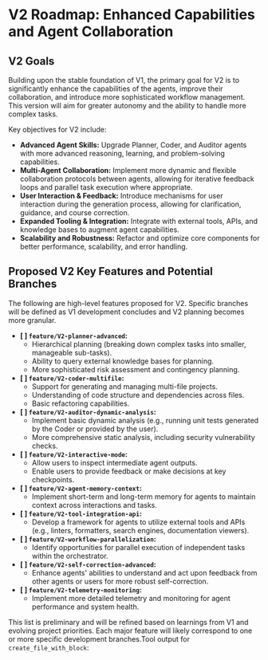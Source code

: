 # V2 Roadmap: Enhanced Capabilities and Agent Collaboration

## V2 Goals

Building upon the stable foundation of V1, the primary goal for V2 is to significantly enhance the capabilities of the agents, improve their collaboration, and introduce more sophisticated workflow management. This version will aim for greater autonomy and the ability to handle more complex tasks.

Key objectives for V2 include:
-   **Advanced Agent Skills:** Upgrade Planner, Coder, and Auditor agents with more advanced reasoning, learning, and problem-solving capabilities.
-   **Multi-Agent Collaboration:** Implement more dynamic and flexible collaboration protocols between agents, allowing for iterative feedback loops and parallel task execution where appropriate.
-   **User Interaction & Feedback:** Introduce mechanisms for user interaction during the generation process, allowing for clarification, guidance, and course correction.
-   **Expanded Tooling & Integration:** Integrate with external tools, APIs, and knowledge bases to augment agent capabilities.
-   **Scalability and Robustness:** Refactor and optimize core components for better performance, scalability, and error handling.

## Proposed V2 Key Features and Potential Branches

The following are high-level features proposed for V2. Specific branches will be defined as V1 development concludes and V2 planning becomes more granular.

-   **[ ] `feature/V2-planner-advanced`:**
    *   Hierarchical planning (breaking down complex tasks into smaller, manageable sub-tasks).
    *   Ability to query external knowledge bases for planning.
    *   More sophisticated risk assessment and contingency planning.
-   **[ ] `feature/V2-coder-multifile`:**
    *   Support for generating and managing multi-file projects.
    *   Understanding of code structure and dependencies across files.
    *   Basic refactoring capabilities.
-   **[ ] `feature/V2-auditor-dynamic-analysis`:**
    *   Implement basic dynamic analysis (e.g., running unit tests generated by the Coder or provided by the user).
    *   More comprehensive static analysis, including security vulnerability checks.
-   **[ ] `feature/V2-interactive-mode`:**
    *   Allow users to inspect intermediate agent outputs.
    *   Enable users to provide feedback or make decisions at key checkpoints.
-   **[ ] `feature/V2-agent-memory-context`:**
    *   Implement short-term and long-term memory for agents to maintain context across interactions and tasks.
-   **[ ] `feature/V2-tool-integration-api`:**
    *   Develop a framework for agents to utilize external tools and APIs (e.g., linters, formatters, search engines, documentation viewers).
-   **[ ] `feature/V2-workflow-parallelization`:**
    *   Identify opportunities for parallel execution of independent tasks within the orchestrator.
-   **[ ] `feature/V2-self-correction-advanced`:**
    *   Enhance agents' abilities to understand and act upon feedback from other agents or users for more robust self-correction.
-   **[ ] `feature/V2-telemetry-monitoring`:**
    *   Implement more detailed telemetry and monitoring for agent performance and system health.

This list is preliminary and will be refined based on learnings from V1 and evolving project priorities. Each major feature will likely correspond to one or more specific development branches.Tool output for `create_file_with_block`:
